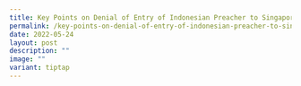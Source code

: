 ```yaml
---
title: Key Points on Denial of Entry of Indonesian Preacher to Singapore
permalink: /key-points-on-denial-of-entry-of-indonesian-preacher-to-singapore/
date: 2022-05-24
layout: post
description: ""
image: ""
variant: tiptap
---
```


